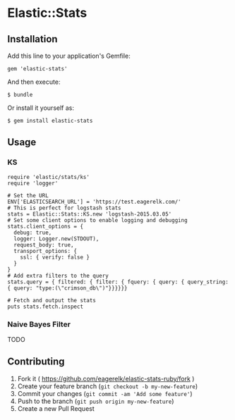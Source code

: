 # Elastic::Stats

## Installation

Add this line to your application's Gemfile:

    gem 'elastic-stats'

And then execute:

    $ bundle

Or install it yourself as:

    $ gem install elastic-stats

## Usage

### KS

~~~
require 'elastic/stats/ks'
require 'logger'

# Set the URL
ENV['ELASTICSEARCH_URL'] = 'https://test.eagerelk.com/'
# This is perfect for logstash stats
stats = Elastic::Stats::KS.new 'logstash-2015.03.05'
# Set some client options to enable logging and debugging
stats.client_options = {
  debug: true,
  logger: Logger.new(STDOUT),
  request_body: true,
  transport_options: {
    ssl: { verify: false }
  }
}
# Add extra filters to the query
stats.query = { filtered: { filter: { fquery: { query: { query_string:{ query: "type:(\"crimson_db\")"}}}}}}

# Fetch and output the stats
puts stats.fetch.inspect
~~~

### Naive Bayes Filter

TODO

## Contributing

1. Fork it ( https://github.com/eagerelk/elastic-stats-ruby/fork )
2. Create your feature branch (`git checkout -b my-new-feature`)
3. Commit your changes (`git commit -am 'Add some feature'`)
4. Push to the branch (`git push origin my-new-feature`)
5. Create a new Pull Request
